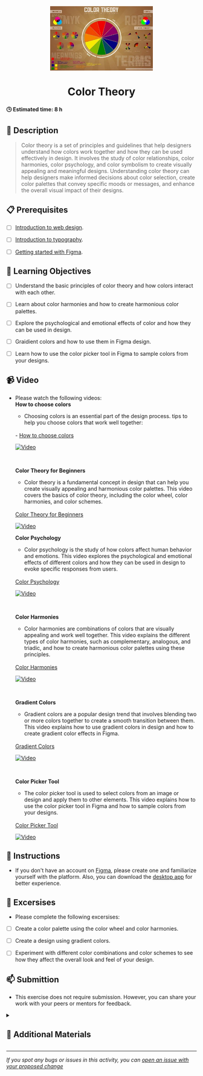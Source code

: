 <div align="center">
    <img src="../images/color_theory.webp" alt="Logo" height="170" align="center">
    <h1 align="center">Color Theory</h1>
</div>

#### 🕒 Estimated time: 8 h
## 📝 Description
> Color theory is a set of principles and guidelines that help designers understand how colors work together and how they can be used effectively in design. It involves the study of color relationships, color harmonies, color psychology, and color symbolism to create visually appealing and meaningful designs. Understanding color theory can help designers make informed decisions about color selection, create color palettes that convey specific moods or messages, and enhance the overall visual impact of their designs.

## 📋 Prerequisites
- [ ] [Introduction to web design](./01_web-design-concepts.md).

- [ ] [Introduction to typography](./02_typography.md).

- [ ] [Getting started with Figma](./03_getting_started_with_Figma.md).

## 🎯 Learning Objectives
- [ ] Understand the basic principles of color theory and how colors interact with each other.

- [ ] Learn about color harmonies and how to create harmonious color palettes.

- [ ] Explore the psychological and emotional effects of color and how they can be used in design.

- [ ] Graidient colors and how to use them in Figma design.

- [ ] Learn how to use the color picker tool in Figma to sample colors from your designs.

## 📹 Video

- Please watch the following videos:
    <br>
    **How to choose colors**
    - Choosing colors is an essential part of the design process. tips to help you choose colors that work well together:
    <br>
    - <a href="https://www.youtube.com/watch?v=KMS3VwGh3HY" target="_blank">How to choose colors</a>

    [![Video](https://img.youtube.com/vi/KMS3VwGh3HY/0.jpg)](https://www.youtube.com/watch?v=KMS3VwGh3HY)

    <br>

    **Color Theory for Beginners**
    - Color theory is a fundamental concept in design that can help you create visually appealing and harmonious color palettes. This video covers the basics of color theory, including the color wheel, color harmonies, and color schemes.
    <br>
    <a href="https://www.youtube.com/watch?v=AvgCkHrcj90" target="_blank">Color Theory for Beginners</a>

    [![Video](https://img.youtube.com/vi/AvgCkHrcj90/0.jpg)](https://www.youtube.com/watch?v=AvgCkHrcj90)
    <br>

    **Color Psychology**
    - Color psychology is the study of how colors affect human behavior and emotions. This video explores the psychological and emotional effects of different colors and how they can be used in design to evoke specific responses from users.
    <br>
    <a href="https://www.youtube.com/watch?v=1i8s8knHFTs" target="_blank">Color Psychology</a>

    [![Video](https://img.youtube.com/vi/1i8s8knHFTs/0.jpg)](https://www.youtube.com/watch?v=1i8s8knHFTs)

    <br>

    **Color Harmonies**
    - Color harmonies are combinations of colors that are visually appealing and work well together. This video explains the different types of color harmonies, such as complementary, analogous, and triadic, and how to create harmonious color palettes using these principles.
    <br>
    <a href="https://www.youtube.com/watch?v=rZb84-cKkBc" target="_blank">Color Harmonies</a>

    [![Video](https://img.youtube.com/vi/rZb84-cKkBc/0.jpg)](https://www.youtube.com/watch?v=rZb84-cKkBc)

    <br>

    **Gradient Colors**
    - Gradient colors are a popular design trend that involves blending two or more colors together to create a smooth transition between them. This video explains how to use gradient colors in design and how to create gradient color effects in Figma.
    <br>
    <a href="https://www.youtube.com/watch?v=gUb303HQSGk&list=PLXDU_eVOJTx6zk5MDarIs0asNoZqlRG23&index=5" target="_blank">Gradient Colors</a>

    [![Video](https://img.youtube.com/vi/gUb303HQSGk/0.jpg)](https://www.youtube.com/watch?v=gUb303HQSGk&list=PLXDU_eVOJTx6zk5MDarIs0asNoZqlRG23&index=5)

    <br>

    **Color Picker Tool**
    - The color picker tool is used to select colors from an image or design and apply them to other elements. This video explains how to use the color picker tool in Figma and how to sample colors from your designs.
    <br>
    <a href="https://www.youtube.com/watch?v=V7waqacFYZs&list=PLXDU_eVOJTx6zk5MDarIs0asNoZqlRG23&index=7" target="_blank">Color Picker Tool</a>

    [![Video](https://img.youtube.com/vi/V7waqacFYZs/0.jpg)](https://www.youtube.com/watch?v=V7waqacFYZs&list=PLXDU_eVOJTx6zk5MDarIs0asNoZqlRG23&index=7)


## 🔧 Instructions
- If you don't have an account on [Figma](https://www.figma.com), please create one and familiarize yourself with the platform.
Also, you can download the [desktop app](https://www.figma.com/downloads/) for better experience.

## 🚀 Excersises
- Please complete the following excersises:
- [ ] Create a color palette using the color wheel and color harmonies.
- [ ] Create a design using gradient colors.
- [ ] Experiment with different color combinations and color schemes to see how they affect the overall look and feel of your design.


## 📫 Submittion
- This exercise does not require submission. However, you can share your work with your peers or mentors for feedback.

<details>
    <summary>
        <h2>📌 Additional Materials</h2>
    </summary>
    <hr style="height:1px;border-width:0;color:gray;background-color:dark">
    <i>
        These are all optional, but if you're interested in exploring this topic further, here are some resources to help you.
    </i>

<br>
    <ul>
        <li><a href="https://www.youtube.com/watch?v=-4lMJ4is2pE" target="_blank">Color Theory in UI Design</a></li>
    </ul>
</details>

------

_If you spot any bugs or issues in this activity, you can [open an issue with your proposed change](https://github.com/Kick-StartDev/web-development-basic-curriculum/issues/new)_